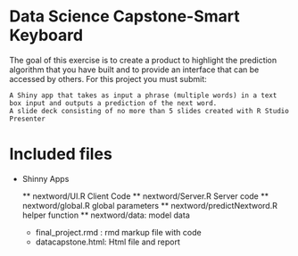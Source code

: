 # Data Science Capstone-Smart Keyboard
The goal of this exercise is to create a product to highlight the prediction algorithm that you have built and to provide an interface that can be accessed by others. For this project you must submit:

    A Shiny app that takes as input a phrase (multiple words) in a text box input and outputs a prediction of the next word.
    A slide deck consisting of no more than 5 slides created with R Studio Presenter 
    
    
  # Included files
  
  * Shinny Apps 
  
     ** nextword/UI.R Client Code
     ** nextword/Server.R Server code
     ** nextword/global.R global parameters 
     ** nextword/predictNextword.R helper function
     ** nextword/data: model data
     
    * final_project.rmd : rmd markup file with code 
    * datacapstone.html: Html file and report
     
   
  
